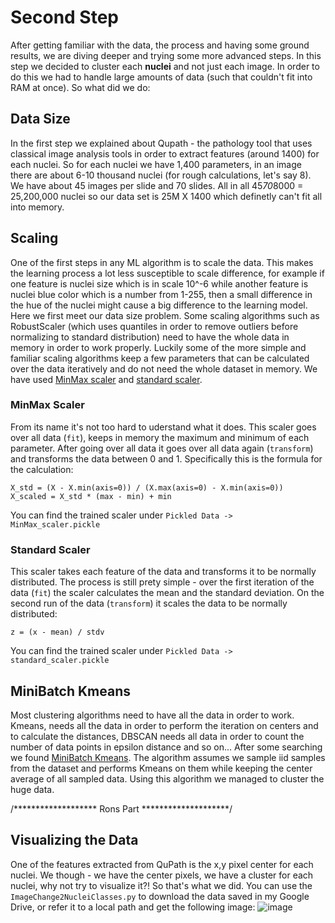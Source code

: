 # Second Step

After getting familiar with the data, the process and having some ground results, we are diving deeper and trying some more advanced steps.
In this step we decided to cluster each __nuclei__ and not just each image. In order to do this we had to handle large amounts of data (such that couldn't fit into RAM at once).
So what did we do:


## Data Size
In the first step we explained about Qupath - the pathology tool that uses classical image analysis tools in order to extract features (around 1400) for each nuclei.
So for each nuclei we have 1,400 parameters, in an image there are about 6-10 thousand nuclei (for rough calculations, let's say 8). We have about 45 images per slide and 70 slides.
All in all 45*70*8000 = 25,200,000 nuclei so our data set is 25M X 1400 which definetly can't fit all into memory.


## Scaling
One of the first steps in any ML algorithm is to scale the data. This makes the learning process a lot less susceptible to scale difference, for example if one feature is nuclei size which is in scale 10^-6 while another feature is nuclei blue color which is a number from 1-255, then a small difference in the hue of the nuclei might cause a big difference to the learning model.
Here we first meet our data size problem. Some scaling algorithms such as RobustScaler (which uses quantiles in order to remove outliers before normalizing to standard distribution) need to have the whole data in memory in order to work properly. Luckily some of the more simple and familiar scaling algorithms keep a few parameters that can be calculated over the data iteratively and do not need the whole dataset in memory. 
We have used [MinMax scaler](https://scikit-learn.org/stable/modules/generated/sklearn.preprocessing.MinMaxScaler.html?highlight=minmax#sklearn.preprocessing.MinMaxScaler) and [standard scaler](https://scikit-learn.org/stable/modules/generated/sklearn.preprocessing.StandardScaler.html).

### MinMax Scaler
From its name it's not too hard to uderstand what it does. This scaler goes over all data (`fit`), keeps in memory the maximum and minimum of each parameter. After going over all data it goes over all data again (`transform`) and transforms the data between 0 and 1. Specifically this is the formula for the calculation:
```
X_std = (X - X.min(axis=0)) / (X.max(axis=0) - X.min(axis=0))
X_scaled = X_std * (max - min) + min
```
You can find the trained scaler under `Pickled Data -> MinMax_scaler.pickle`

### Standard Scaler
This scaler takes each feature of the data and transforms it to be normally distributed. The process is still prety simple - over the first iteration of the data (`fit`) the scaler calculates the mean and the standard deviation. On the second run of the data (`transform`) it scales the data to be normally distributed:
```
z = (x - mean) / stdv
```
You can find the trained scaler under `Pickled Data -> standard_scaler.pickle`

## MiniBatch Kmeans
Most clustering algorithms need to have all the data in order to work. Kmeans, needs all the data in order to perform the iteration on centers and to calculate the distances, DBSCAN needs all data in order to count the number of data points in epsilon distance and so on... 
After some searching we found [MiniBatch Kmeans](https://scikit-learn.org/stable/modules/clustering.html#mini-batch-kmeans). The algorithm assumes we sample iid samples from the dataset and performs Kmeans on them while keeping the center average of all sampled data. Using this algorithm we managed to cluster the huge data.



/*******************
Rons Part
********************/

## Visualizing the Data
One of the features extracted from QuPath is the x,y pixel center for each nuclei. We though - we have the center pixels, we have a cluster for each nuclei, why not try to visualize it?! So that's what we did.
You can use the `ImageChange2NucleiClasses.py` to download the data saved in my Google Drive, or refer it to a local path and get the following image:
![image](https://user-images.githubusercontent.com/23155874/94807228-04aab080-03f8-11eb-8ff1-c75ac895cbf5.png)



